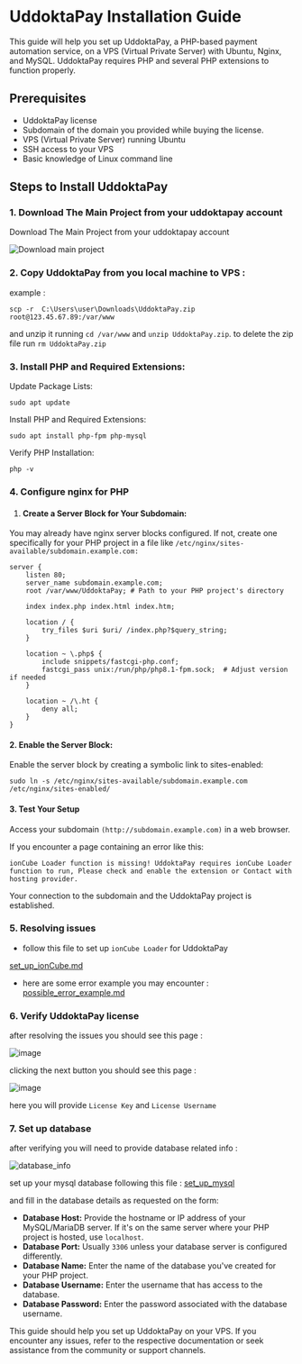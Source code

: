 # UddoktaPay Installation Guide

This guide will help you set up UddoktaPay, a PHP-based payment automation service, on a VPS (Virtual Private Server) with Ubuntu, Nginx, and MySQL. UddoktaPay requires PHP and several PHP extensions to function properly.

## Prerequisites

- UddoktaPay license
- Subdomain of the domain you provided while buying the license.
- VPS (Virtual Private Server) running Ubuntu
- SSH access to your VPS
- Basic knowledge of Linux command line

## Steps to Install UddoktaPay

### 1. Download The Main Project from your uddoktapay account

Download The Main Project from your uddoktapay account

![Download main project](screenshots/1.PNG)

### 2. Copy UddoktaPay from you local machine to VPS :

example : 

```
scp -r  C:\Users\user\Downloads\UddoktaPay.zip root@123.45.67.89:/var/www
```

and unzip it running `cd /var/www` and `unzip UddoktaPay.zip`.
to delete the zip file run `rm UddoktaPay.zip`


### 3. Install PHP and Required Extensions:

Update Package Lists:

```
sudo apt update
```
Install PHP and Required Extensions:

```
sudo apt install php-fpm php-mysql
```

Verify PHP Installation:

```
php -v
```

### 4. Configure nginx for PHP

1. #### Create a Server Block for Your Subdomain:
You may already have nginx server blocks configured. If not, create one specifically for your PHP project in a file like `/etc/nginx/sites-available/subdomain.example.com:`

```
server {
    listen 80;
    server_name subdomain.example.com;
    root /var/www/UddoktaPay; # Path to your PHP project's directory

    index index.php index.html index.htm;

    location / {
        try_files $uri $uri/ /index.php?$query_string;
    }

    location ~ \.php$ {
        include snippets/fastcgi-php.conf;
        fastcgi_pass unix:/run/php/php8.1-fpm.sock;  # Adjust version if needed
    }

    location ~ /\.ht {
        deny all;
    }
}

```

#### 2. Enable the Server Block:
Enable the server block by creating a symbolic link to sites-enabled:

```
sudo ln -s /etc/nginx/sites-available/subdomain.example.com /etc/nginx/sites-enabled/
```


#### 3. Test Your Setup

Access your subdomain `(http://subdomain.example.com)` in a web browser.


If you encounter a page containing an error like this:

```
ionCube Loader function is missing! UddoktaPay requires ionCube Loader function to run, Please check and enable the extension or Contact with hosting provider.
```

Your connection to the subdomain and the UddoktaPay project is established.

### 5. Resolving issues

- follow this file to set up  `ionCube Loader` for UddoktaPay

[set_up_ionCube.md](set_up_ionCube.md)

- here are some error example you may encounter : [possible_error_example.md](possible_error_example.md)



### 6. Verify UddoktaPay license 

after resolving the issues you should see this page : 

![image](screenshots/2.PNG)

clicking the next button you should see this page : 

![image](screenshots/3.PNG)

here you will provide `License Key` and `License Username`



### 7. Set up database

after verifying you will need to provide database related info : 

![database_info](screenshots/4.PNG)

set up your mysql database following this file : [set_up_mysql](set_up_mysql.md)

and fill in the database details as requested on the form:
   - **Database Host:** Provide the hostname or IP address of your MySQL/MariaDB server. If it's on the same server where your PHP project is hosted, use `localhost`.
   - **Database Port:** Usually `3306` unless your database server is configured differently.
   - **Database Name:** Enter the name of the database you've created for your PHP project.
   - **Database Username:** Enter the username that has access to the database.
   - **Database Password:** Enter the password associated with the database username.



This guide should help you set up UddoktaPay on your VPS. If you encounter any issues, refer to the respective documentation or seek assistance from the community or support channels.